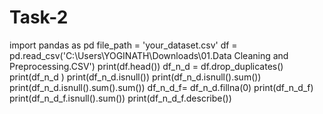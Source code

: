 # Task-2
import pandas as pd
file_path = 'your_dataset.csv'
df = pd.read_csv('C:\\Users\\YOGINATH\\Downloads\\01.Data Cleaning and Preprocessing.CSV')
print(df.head())
df_n_d = df.drop_duplicates()
print(df_n_d )
print(df_n_d.isnull())
print(df_n_d.isnull().sum())
print(df_n_d.isnull().sum().sum())
df_n_d_f= df_n_d.fillna(0)
print(df_n_d_f)
print(df_n_d_f.isnull().sum())
print(df_n_d_f.describe())
